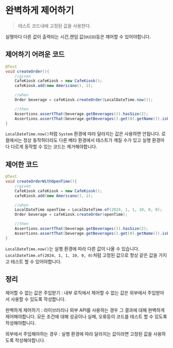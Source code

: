 # 완벽하게 제어하기  
> 테스트 코드내에 고정된 값을 사용한다.  
>   

실행마다 다른 값이 출력되는 시간,랜덤 값(`UUID`)등은 제어할 수 있어야합니다. 

## 제어하기 어려운 코드
```Java
@Test
void createOrder(){
    //given
    CafeKiosk cafeKiosk = new CafeKiosk();
    cafeKiosk.add(new Americano(), 2);

    //when
    Order beverage = cafeKiosk.createOrder(LocalDateTime.now());

    //then
    Assertions.assertThat(beverage.getBeverages()).hasSize(2);
    Assertions.assertThat(beverage.getBeverages().get(0).getName()).isEqualTo("아메리카노");
}
```  
`LocalDateTime.now()`처럼 `System` 환경에 따라 달라지는 값은 사용하면 안됩니다. 
로컬에서는 정상 동작하더라도 다른 베타 환경에서 테스트가 깨질 수가 있고 
실행 환경마다 다르게 동작할 수 있는 코드는 제거해야합니다.

## 제어한 코드
```Java
@Test
void createOrderWithOpenTime(){
    //given
    CafeKiosk cafeKiosk = new CafeKiosk();
    cafeKiosk.add(new Americano(), 2);

    //when
    LocalDateTime openTime = LocalDateTime.of(2024, 1, 1, 10, 0, 0);
    Order beverage = cafeKiosk.createOrder(openTime);

    //then
    Assertions.assertThat(beverage.getBeverages()).hasSize(2);
    Assertions.assertThat(beverage.getBeverages().get(0).getName()).isEqualTo("아메리카노");
}
```
`LocalDateTime.now()`는 실행 환경에 따라 다른 값이 나올 수 있습니다.
`LocalDateTime.of(2024, 1, 1, 10, 0, 0)`처럼 고정된 값으로 항상 같은 값을 가지고 
테스트 할 수 있어야합니다.

## 정리
제어할 수 없는 값은 주입받기
: 내부 로직에서 제어할 수 없는 값은 외부에서 주입받아서 사용할 수 있도록 작성합니다.
  
완벽하게 제어하기
: 라이브러리나 외부 API를 사용하는 경우 그 결과에 대해 완벽하게 제어해야합니다. 
모든 조건에 대해 성공이나 실패, 오류등이 코드를 테스트 할 수 있도록 작성해야합니다.  

외부에서 주입해야하는 경우
: 실행 환경에 따라 달라지는 값이라면 고정된 값을 사용하도록 작성해야합니다.